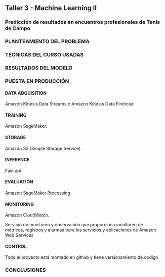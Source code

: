 <h2>Taller 3 - Machine Learning II</h2>
<h3>Predicción de resultados en encuentros profesionales de Tenis de Campo</h3>


### PLANTEAMIENTO DEL PROBLEMA

### TÉCNICAS DEL CURSO USADAS

### RESULTADOS DEL MODELO

### PUESTA EN PRODUCCIÓN

#### DATA ADQUISITION

Amazon Kinesis Data Streams o Amazon Kinesis Data Firehose.

#### TRAINING

Amazon SageMaker.

#### STORAGE

Amazon S3 (Simple Storage Service).

#### INFERENCE

Fast api

#### EVALUATION

Amazon SageMaker Processing.

#### MONITORING

Amazon CloudWatch.

Servicio de monitoreo y observación que proporciona monitoreo de métricas, registros y alarmas para los servicios y aplicaciones de Amazon Web Services 

#### CONTROL

Todo el proyecto está montado en github y tiene versionamiento de codigo

### CONCLUSIONES